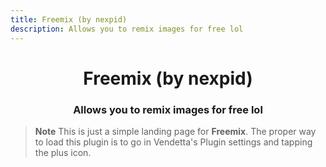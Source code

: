 ```yaml
---
title: Freemix (by nexpid)
description: Allows you to remix images for free lol
---
```


<div align="center">
    <h1>Freemix (by nexpid)</h1>
    <h3>Allows you to remix images for free lol</h3>
</div>

> **Note**
> This is just a simple landing page for **Freemix**. The proper way to load this plugin is to go in Vendetta's Plugin settings and tapping the plus icon.
